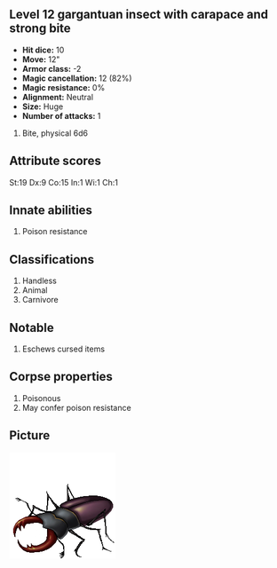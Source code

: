 ## Level 12 gargantuan insect with carapace and strong bite

- **Hit dice:** 10
- **Move:** 12"
- **Armor class:** -2
- **Magic cancellation:** 12 (82%)
- **Magic resistance:** 0%
- **Alignment:** Neutral
- **Size:** Huge
- **Number of attacks:** 1
1. Bite, physical 6d6

## Attribute scores

St:19 Dx:9 Co:15 In:1 Wi:1 Ch:1

## Innate abilities

1. Poison resistance

## Classifications

1. Handless
2. Animal
3. Carnivore

## Notable

1. Eschews cursed items

## Corpse properties

1. Poisonous
2. May confer poison resistance

## Picture

![Gargantuan beetle](https://github.com/hyvanmielenpelit/GnollHackTileSet/blob/main/Monsters/gargantuan_beetle/gargantuan_beetle.png)
